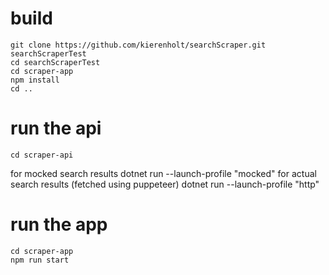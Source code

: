 
# build
    git clone https://github.com/kierenholt/searchScraper.git searchScraperTest
    cd searchScraperTest
    cd scraper-app
    npm install
    cd ..
    
# run the api
    cd scraper-api
for mocked search results
    dotnet run --launch-profile "mocked"
for actual search results (fetched using puppeteer)
    dotnet run --launch-profile "http"

# run the app
    cd scraper-app
    npm run start
